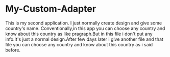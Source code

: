 # My-Custom-Adapter
This is my second application. I just normally create design and give some country's name. Conventionally,in this app you can choose any country and know about this country as like pragraph.But in this file i don't put any info.It's just a normal design.After few days later i give another file and that file you can choose any country and know about this country as i said before. 
